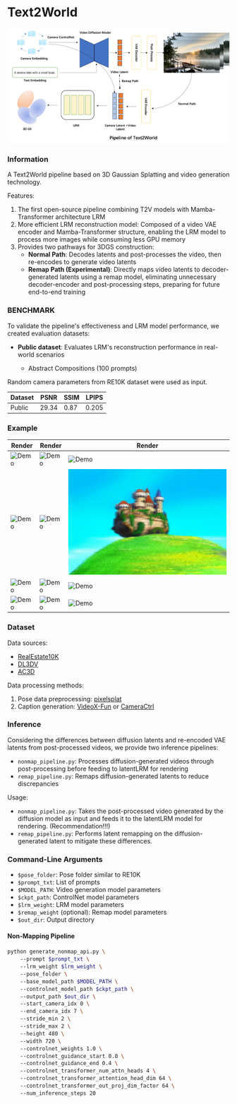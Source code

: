 # Text2World
![Demo](./assets/pipline_text2world.jpg)
### Information
A Text2World pipeline based on 3D Gaussian Splatting and video generation technology.

Features:
1. The first open-source pipeline combining T2V models with Mamba-Transformer architecture LRM
2. More efficient LRM reconstruction model: Composed of a video VAE encoder and Mamba-Transformer structure, enabling the LRM model to process more images while consuming less GPU memory
3. Provides two pathways for 3DGS construction:
   - **Normal Path**: Decodes latents and post-processes the video, then re-encodes to generate video latents
   - **Remap Path (Experimental)**: Directly maps video latents to decoder-generated latents using a remap model, eliminating unnecessary decoder-encoder and post-processing steps, preparing for future end-to-end training

### BENCHMARK
To validate the pipeline's effectiveness and LRM model performance, we created evaluation datasets:
- **Public dataset**: Evaluates LRM's reconstruction performance in real-world scenarios

  - Abstract Compositions (100 prompts)
  
Random camera parameters from RE10K dataset were used as input.

| Dataset    | PSNR  | SSIM | LPIPS |
|------------|-------|------|-------|
| Public     | 29.34 | 0.87 | 0.205 |


### Example
| Render | Render | Render|
|-----------|-----------|-----------|
| ![Demo](./assets/demo1.gif) | ![Demo](./assets/demo2.gif) | ![Demo](./assets/demo3.gif) |
| ![Demo](./assets/demo4.gif) | ![Demo](./assets/demo5.gif) | ![Demo](./assets/demo6.gif) |
|![Demo](./assets/demo7.gif) |![Demo](./assets/demo8.gif) |![Demo](./assets/demo9.gif) |
|![Demo](./assets/demo10.gif) |![Demo](./assets/demo11.gif) |![Demo](./assets/demo12.gif) |

### Dataset
Data sources:
* [RealEstate10K](https://google.github.io/realestate10k/download.html)
* [DL3DV](https://dl3dv-10k.github.io/DL3DV-10K/)
* [AC3D](https://infinite-nature.github.io/)

Data processing methods:
1. Pose data preprocessing: [pixelsplat](https://github.com/dcharatan/pixelsplat)
2. Caption generation: [VideoX-Fun](https://github.com/aigc-apps/VideoX-Fun) or [CameraCtrl](https://github.com/hehao13/CameraCtrl)

### Inference
Considering the differences between diffusion latents and re-encoded VAE latents from post-processed videos, we provide two inference pipelines:

* `nonmap_pipeline.py`: Processes diffusion-generated videos through post-processing before feeding to latentLRM for rendering
* `remap_pipeline.py`: Remaps diffusion-generated latents to reduce discrepancies

Usage:


- `nonmap_pipeline.py`: Takes the post-processed video generated by the diffusion model as input and feeds it to the latentLRM model for rendering.  (Recommendation!!!)
- `remap_pipeline.py`: Performs latent remapping on the diffusion-generated latent to mitigate these differences.  

### Command-Line Arguments  
- `$pose_folder`: Pose folder similar to RE10K  
- `$prompt_txt`: List of prompts  
- `$MODEL_PATH`: Video generation model parameters  
- `$ckpt_path`: ControlNet model parameters  
- `$lrm_weight`: LRM model parameters  
- `$remap_weight` (optional): Remap model parameters  
- `$out_dir`: Output directory  

#### Non-Mapping Pipeline  
```bash
python generate_nonmap_api.py \  
    --prompt $prompt_txt \   
    --lrm_weight $lrm_weight \  
    --pose_folder \  
    --base_model_path $MODEL_PATH \  
    --controlnet_model_path $ckpt_path \  
    --output_path $out_dir \  
    --start_camera_idx 0 \  
    --end_camera_idx 7 \  
    --stride_min 2 \  
    --stride_max 2 \  
    --height 480 \  
    --width 720 \  
    --controlnet_weights 1.0 \  
    --controlnet_guidance_start 0.0 \  
    --controlnet_guidance_end 0.4 \  
    --controlnet_transformer_num_attn_heads 4 \  
    --controlnet_transformer_attention_head_dim 64 \  
    --controlnet_transformer_out_proj_dim_factor 64 \  
    --num_inference_steps 20
```